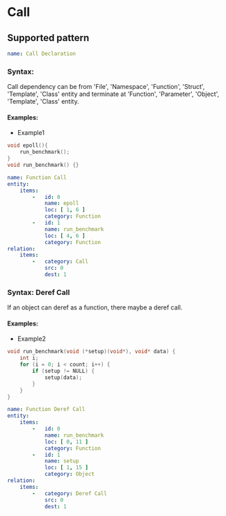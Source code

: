 # Call


## Supported pattern
```yaml
name: Call Declaration
```
### Syntax: 
Call dependency can be from 'File', 'Namespace', 'Function', 'Struct', 'Template',  'Class' entity and terminate at 'Function', 'Parameter',  'Object', 'Template', 'Class' entity.

#### Examples: 

- Example1
```cpp
void epoll(){
    run_benchmark();
}
void run_benchmark() {}
```

```yaml
name: Function Call
entity:
    items:
        -   id: 0
            name: epoll
            loc: [ 1, 6 ]
            category: Function
        -   id: 1
            name: run_benchmark
            loc: [ 4, 6 ]
            category: Function
relation:
    items:
        -   category: Call
            src: 0
            dest: 1
```


### Syntax: Deref Call
If an object can deref as a function, there maybe a deref call.

#### Examples: 

- Example2
```cpp
void run_benchmark(void (*setup)(void*), void* data) {
    int i;
    for (i = 0; i < count; i++) {
        if (setup != NULL) {
            setup(data);
        }
    }
}
```

```yaml
name: Function Deref Call
entity:
    items:
        -   id: 0
            name: run_benchmark
            loc: [ 0, 11 ]
            category: Function
        -   id: 1
            name: setup
            loc: [ 1, 15 ]
            category: Object
relation:
    items:
        -   category: Deref Call
            src: 0
            dest: 1
```